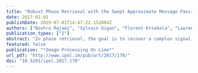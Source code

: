 ```yaml
---
title: "Robust Phase Retrieval with the Swept Approximate Message Passing (prSAMP) Algorithm"
date: 2017-01-01
publishDate: 2019-07-01T14:47:22.152084Z
authors: ["Boshra Rajaei", "Sylvain Gigan", "Florent Krzakala", "Laurent Daudet"]
publication_types: ["2"]
abstract: "In phase retrieval, the goal is to recover a complex signal from the magnitude of its linear measurements. While many well-known algorithms guarantee deterministic recovery of the unknown signal using i.i.d. random measurement matrices, they suffer serious convergence issues for some ill-conditioned measurement matrices. As an example, this happens in optical imagers using binary intensity-only spatial light modulators to shape the input wavefront. The problem of ill-conditioned measurement matrices has also been a topic of interest for compressed sensing researchers during the past decade. In this paper, using recent advances in generic compressed sensing, we propose a new phase retrieval algorithm that well-behaves for a large class of measurement matrices, including Gaussian and Bernoulli binary i.i.d. random matrices, using both sparse and dense input signals. This algorithm is also robust to the strong noise levels found in some imaging applications."
featured: false
publication: "*Image Processing On Line*"
url_pdf: "http://www.ipol.im/pub/art/2017/178/"
doi: "10.5201/ipol.2017.178"
---
```


